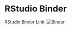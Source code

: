 # RStudio Binder

RStudio Binder Link: [![Binder](https://mybinder.org/badge_logo.svg)](https://mybinder.org/v2/gh/SmithsonianWorkshops/2019-09-25-SCBI/binder-rstudio)
